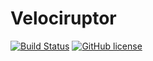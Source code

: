 # Velociruptor

[![Build Status](https://travis-ci.org/fbertola/velociruptor.svg?branch=master)](https://travis-ci.org/fbertola/velociruptor)
[![GitHub license](https://img.shields.io/github/license/mashape/apistatus.svg)](https://github.com/fbertola/velociruptor/blob/master/LICENSE)

